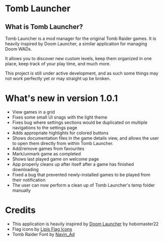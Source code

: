 ﻿# Tomb Launcher
## What is Tomb Launcher?
Tomb Launcher is a mod manager for the original Tomb Raider games. It is heavily inspired by Doom Launcher, a similar application for managing Doom WADs.

It allows you to discover new custom levels, keep them organized in one place, keep track of your play time, and much more.

This project is still under active development, and as such some things may not work perfectly yet or may straight up be broken.

# What's new in version 1.0.1
 - View games in a grid
 - Fixes some small UI snags with the light theme
 - Fixes bug where settings sections would be duplicated on multiple navigations to the settings page
 - Adds appropriate highlights for colored buttons
 - Shows documentation files in the game details view, and allows the user to open them directly from within Tomb Launcher.
 - Add/remove games from favourites
 - Mark/unmark game as completed
 - Shows last played game on welcome page
 - App properly cleans up after itself after a game has finished downloading
 - Fixed a bug that prevented newly-installed games to be played from their notification
 - The user can now perform a clean up of Tomb Launcher's temp folder manually

# Credits
 - This application is heavily inspired by [Doom Launcher](https://github.com/nstlaurent/DoomLauncher) by hobomaster22
 - Flag icons by [Lipis Flag Icons](https://github.com/lipis/flag-icons)
 - Tomb Raider Font by [Navin_Ad](https://www.dafont.com/navin-adchariyavanich.d5775)